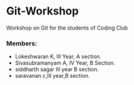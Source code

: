 # Git-Workshop

Workshop on Git for the students of Coding Club


### Members:

* Lokeshwaran K, III Year, A section.
* Sivasubramanyam A, IV Year, B Section.
* siddharth sagar III year B section.
* saravanan c,III year,B section.
